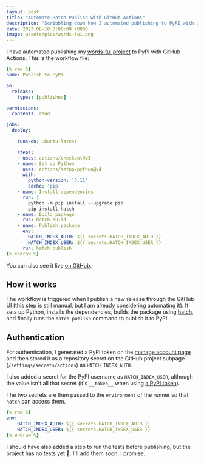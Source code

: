 ```yaml
---
layout: post
title: "Automate Hatch Publish with GitHub Actions"
description: "Scribbling down how I automated publishing to PyPI with GitHub Actions."
date: 2023-08-18 0:00:00 +0000
image: assets/pics/words-tui.png
---
```


I have automated publishing my [words-tui project](https://pypi.org/project/words-tui/) to PyPI with GitHub Actions. This is the workflow file:

```yaml
{% raw %}
name: Publish to PyPI

on:
  release:
    types: [published]

permissions:
  contents: read

jobs:
  deploy:

    runs-on: ubuntu-latest

    steps:
    - uses: actions/checkout@v3
    - name: Set up Python
      uses: actions/setup-python@v4
      with:
        python-version: '3.11'
        cache: 'pip'
    - name: Install dependencies
      run: |
        python -m pip install --upgrade pip 
        pip install hatch
    - name: Build package
      run: hatch build
    - name: Publish package
      env: 
        HATCH_INDEX_AUTH: ${{ secrets.HATCH_INDEX_AUTH }}
        HATCH_INDEX_USER: ${{ secrets.HATCH_INDEX_USER }} 
      run: hatch publish
{% endraw %}
```
You can also see it live [on GitHub](https://github.com/anze3db/words-tui/blob/main/.github/workflows/publish.yml).

## How it works

The workflow is triggered when I publish a new release through the GitHub UI (this step is still manual, but I am already considering automating it). It sets up Python, installs the dependencies, builds the package using [hatch](https://hatch.pypa.io/latest/), and finally runs the `hatch publish` command to publish it to PyPI.

## Authentication

For authentication, I generated a PyPI token on the [manage account page](https://pypi.org/manage/account/#api-tokens) and then stored it as a repository secret on the GitHub project subpage (`/settings/secrets/actions`) as `HATCH_INDEX_AUTH`. 

I also added a secret for the PyPI username as `HATCH_INDEX_USER`, although the value isn't all that secret (it's `__token__` when using [a PyPI token](https://pypi.org/help/#apitoken)).

The two secrets are then passed to the `environment` of the runner so that `hatch` can access them.

```yaml
{% raw %}
env:
    HATCH_INDEX_AUTH: ${{ secrets.HATCH_INDEX_AUTH }}
    HATCH_INDEX_USER: ${{ secrets.HATCH_INDEX_USER }}
{% endraw %}
```

I should have also added a step to run the tests before publishing, but the project has no tests yet 🙈. I'll add them soon, I promise.
